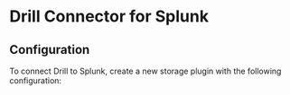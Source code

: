 # Drill Connector for Splunk

## Configuration
To connect Drill to Splunk, create a new storage plugin with the following configuration:
